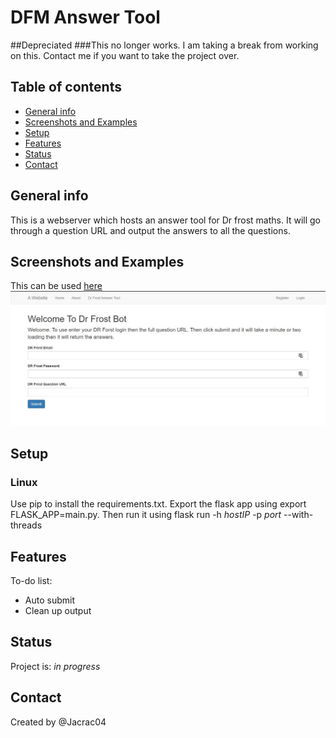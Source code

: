  
# DFM Answer Tool

##Depreciated 
###This no longer works. I am taking a break from working on this. Contact me if you want to take the project over.

## Table of contents
* [General info](#general-info)
* [Screenshots and Examples](#screenshots-and-examples)
* [Setup](#setup)
* [Features](#features)
* [Status](#status)
* [Contact](#contact)

## General info
This is a webserver which hosts an answer tool for Dr frost maths. It will go through a question URL and output the answers to all the questions.

## Screenshots and Examples
This can be used [here](http://Frosttool.mooo.com:8000)
![Example screenshot](https://github.com/Jacrac04/DFMAnswerTool/blob/master/Screenshot.JPG?raw=true)

## Setup
### Linux
Use pip to install the requirements.txt. Export the flask app using export FLASK_APP=main.py. Then run it using flask run -h _hostIP_ -p _port_ --with-threads


## Features
To-do list:
* Auto submit
* Clean up output

## Status
Project is: _in progress_

## Contact
Created by @Jacrac04
